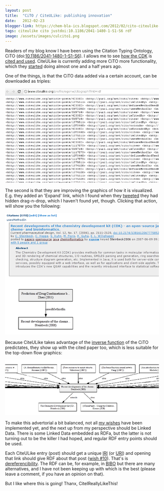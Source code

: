 ```yaml
---
layout: post
title:  "CiTO / CiteULike: publishing innovation"
date:   2012-02-23
blogger-link: https://chem-bla-ics.blogspot.com/2012/02/cito-citeulike-publishing-innovation.html
tags: citeulike cito justdoi:10.1186/2041-1480-1-S1-S6 rdf
image: /assets/images/culcito1.png
---
```


Readers of my blog know I have been using the Citation Typing Ontology, CiTO (doi:[10.1186/2041-1480-1-S1-S6](http://dx.doi.org/10.1186/2041-1480-1-S1-S6)).
I allows me to see [how the CDK](http://chem-bla-ics.blogspot.com/2010/02/citing-chemistry-development-kit.html) is
[cited and used](http://chem-bla-ics.blogspot.com/2010/10/citeulike-cito-use-case-1-wordles.html). CiteULike is currently adding more CiTO more functionality,
which they [started](http://chem-bla-ics.blogspot.com/2010/09/list-of-things-i-miss-in-citeulike.html) doing almost one and a half years ago.

One of the things, is that the CiTO data added via a certain account, can be downloaded as triples:

![](/assets/images/culcito2.png)

The second is that they are improving the graphics of how it is visualized. E.g. they added an 'Expand' link, which I found when they
[tweeted](https://twitter.com/#!/citeulike/status/172446830666321921) they had hidden drag-n-drop, which I haven't found yet, though.
Clicking that action, will show you the following:

![](/assets/images/culcito.png)

Because CiteULike takes advantage of the [inverse function](http://www.w3.org/TR/owl-ref/#InverseFunctionalProperty-def) of the CiTO predictates,
they show up with the cited paper too, which is less suitable for the top-down flow graphics:

![](/assets/images/culcito1.png)

To make this advertorial a bit balanced, not all [my wishes](http://chem-bla-ics.blogspot.com/2010/09/list-of-things-i-miss-in-citeulike.html) have been
implemented yet, and the next up from my perspective should be Linked Data. There is some Linked Data embedded as RDFa, but the latter is not turning out
to be the killer I had hoped, and regular RDF entry points should be used.

Each CiteULike entry (post) should get a unique [IRI](http://en.wikipedia.org/wiki/Internationalized_Resource_Identifier) (or
[URI](http://en.wikipedia.org/wiki/Uniform_resource_identifier)) and opening that link should give RDF about that post
([wish #10](http://www.citeulike.org/groupforum/2191)). That's is [dereferencibility](http://en.wikipedia.org/wiki/Dereferenceable_Uniform_Resource_Identifier).
The RDF can be, for example, in [BIBO](http://bibliontology.com/) but there are many alternatives, and I have not been keeping up with which is the best
(please leave a comment, if you have an opinion on that).

But I like where this is going! Thanx, CiteIReallyLikeThis!
